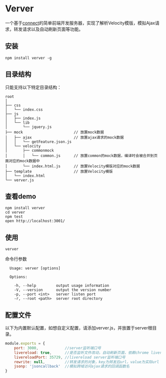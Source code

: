 # Verver
一个基于[connect](https://github.com/senchalabs/connect)的简单前端开发服务器，实现了解析Velocity模版，模拟Ajax请求，转发请求以及自动刷新页面等功能。

## 安装
```
npm install verver -g
```

## 目录结构
只能支持以下特定目录结构：

```
root
│
├── css
│   └── index.css
├── js
│   ├── index.js
│   └── lib
│       └── jquery.js
├── mock                       // 放置mock数据
│   ├── ajax                   // 放置ajax请求的mock数据
│   │   └── getFeature.json.js
│   └── velocity
│       ├── commonmock
│       │   └── common.js      // 放置common的mock数据，编译时会被合并到页面对应的mock数据中
│       └── index.html.js      // 放置Velocity模版对应的mock数据
├── template                   // 放置Velocity模版
│   └── index.html
└── verver.js
```

## 查看demo

```
npm install verver
cd verver
npm test
open http://localhost:3001/
```

## 使用
```
verver
```
命令行参数

```
  Usage: verver [options]

  Options:

    -h, --help         output usage information
    -V, --version      output the version number
    -p, --port <int>   server listen port
    -r, --root <path>  server root directory
```

## 配置文件
以下为内置默认配置，如想自定义配置，请添加verver.js，并放置于server根目录。

```javascript
module.exports = {
    port: 3000,            //server监听端口号
    livereload: true,      //是否监听文件改动，自动刷新页面，依赖chrome livereload插件
    livereloadPort: 35729, //livereload server监听端口号
    rewrite: null,         //转发请求的对象，key为转发后url，value为实际url
    jsonp: 'jsoncallback'  //模拟跨域访问ajax请求的回调函数名
}
```